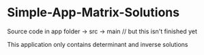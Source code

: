 # Simple-App-Matrix-Solutions

Source code in app folder -> src -> main // but this isn't finished yet

This application only contains determinant and inverse solutions
